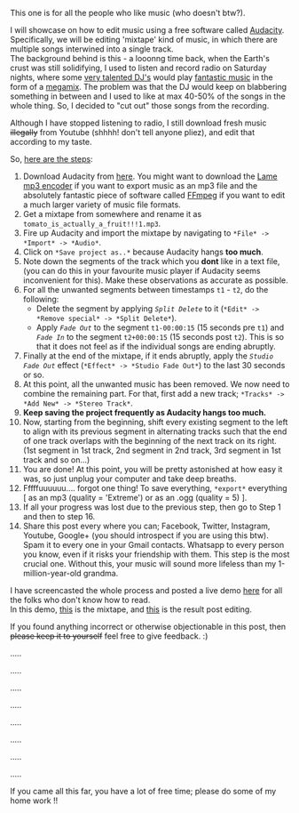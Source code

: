 This one is for all the people who like music (who doesn't btw?).

I will showcase on how to edit music using a free software called [Audacity](https://www.audacityteam.org/).  
Specifically, we will be editing 'mixtape' kind of music, in which there are multiple songs interwined into a single track.  
The background behind is this - a looonng time back, when the Earth's crust was still solidifying, I used to listen and record radio on Saturday nights, where some [very talented DJ's](https://www.submerge.in/artists/nikhil-chinapa/) would play [fantastic music](https://soundcloud.com/nikhilchinapa) in the form of a [megamix](https://en.wikipedia.org/wiki/Megamix). The problem was that the DJ would keep on blabbering something in between and I used to like at max 40-50% of the songs in the whole thing. So, I decided to "cut out" those songs from the recording.

Although I have stopped listening to radio, I still download fresh music ~~illegally~~ from Youtube (shhhh! don't tell anyone pliez), and edit that according to my taste.

So, [here are the steps](https://youtu.be/6zXDo4dL7SU):


1. Download Audacity from [here](https://www.audacityteam.org/download/). You might want to download the [Lame mp3 encoder](http://manual.audacityteam.org/man/faq_installation_and_plug_ins.html#lame) if you want to export music as an mp3 file and the absolutely fantastic piece of software called [FFmpeg](http://manual.audacityteam.org/man/faq_installation_and_plug_ins.html#How_do_I_download_and_install_the_FFmpeg_Import.2FExport_Library.3F) if you want to edit a much larger variety of music file formats.
2. Get a mixtape from somewhere and rename it as `tomato_is_actually_a_fruit!!!1.mp3`.
3. Fire up Audacity and import the mixtape by navigating to `*File* -> *Import* -> *Audio*`.
4. Click on `*Save project as..*` because Audacity hangs **too much**.
5. Note down the segments of the track which you **dont** like in a text file, (you can do this in your favourite music player if Audacity seems inconvenient for this). Make these observations as accurate as possible.
6. For all the unwanted segments between timestamps `t1` - `t2`, do the following:
   - Delete the segment by applying *`Split Delete`* to it (`*Edit* -> *Remove special* -> *Split Delete*`).
   - Apply *`Fade Out`* to the segment `t1-00:00:15` (15 seconds pre `t1`) and *`Fade In`* to the segment `t2+00:00:15` (15 seconds post `t2`). This is so that it does not feel as if the individual songs are ending abruptly.
7. Finally at the end of the mixtape, if it ends abruptly, apply the *`Studio Fade Out`* effect (`*Effect* -> *Studio Fade Out*`) to the last 30 seconds or so.
8. At this point, all the unwanted music has been removed. We now need to combine the remaining part. For that, first add a new track; `*Tracks* -> *Add New* -> *Stereo Track*`.
9. **Keep saving the project frequently as Audacity hangs too much.**
10. Now, starting from the beginning, shift every existing segment to the left to align with its previous segment in alternating tracks such that the end of one track overlaps with the beginning of the next track on its right. (1st segment in 1st track, 2nd segment in 2nd track, 3rd segment in 1st track and so on...)
11. You are done! At this point, you will be pretty astonished at how easy it was, so just unplug your computer and take deep breaths.
12. Fffffuuuuuu.... forgot one thing! To save everything, `*export*` everything [ as an mp3 (quality = 'Extreme') or as an .ogg (quality = 5) ].
13. If all your progress was lost due to the previous step, then go to Step 1 and then to step 16.
14. Share this post every where you can; Facebook, Twitter, Instagram, Youtube, Google+ (you should introspect if you are using this btw). Spam it to every one in your Gmail contacts. Whatsapp to every person you know, even if it risks your friendship with them. This step is the most crucial one. Without this, your music will sound more lifeless than my 1-million-year-old grandma.

I have screencasted the whole process and posted a live demo [here](https://youtu.be/FoIADR6Nhv0) for all the folks who don't know how to read.  
In this demo, [this](https://soundcloud.com/user-693671739/input-mixtape) is the  mixtape, and [this](https://soundcloud.com/user-693671739/output-mixtape) is the result post editing.

If you found anything incorrect or otherwise objectionable in this post, then ~~please keep it to yourself~~ feel free to give feedback. :)


.....  

.....  

.....  

.....  

.....  

.....  

.....  

.....  


If you came all this far, you have a lot of free time; please do some of my home work !!